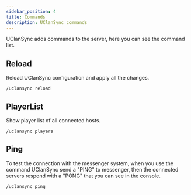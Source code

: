 ```yaml
---
sidebar_position: 4
title: Commands
description: UClanSync commands
---
```


UClanSync adds commands to the server, here you can see the command list.

## Reload

Reload UClanSync configuration and apply all the changes.

`/uclansync reload`

## PlayerList

Show player list of all connected hosts.

`/uclansync players`

## Ping

To test the connection with the messenger system, when you use the command UClanSync send a "PING" to messenger, then the connected servers respond with a "PONG" that you can see in the console.

`/uclansync ping`
